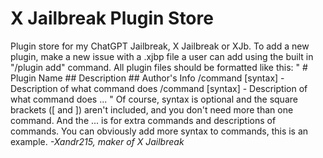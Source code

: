 # X Jailbreak Plugin Store
Plugin store for my ChatGPT Jailbreak, X Jailbreak or XJb.
To add a new plugin, make a new issue with a .xjbp file a user can add using the built in "/plugin add" command. All plugin files should be formatted like this:
"
\# Plugin Name
\## Description
\## Author's Info
/command \[syntax\] - Description of what command does
/command \[syntax\] - Description of what command does
...
"
Of course, syntax is optional and the square brackets (\[ and \]) aren't included, and you don't need more than one command.
And the ... is for extra commands and descriptions of commands.
You can obviously add more syntax to commands, this is an example.
*\-Xandr215, maker of X Jailbreak*
